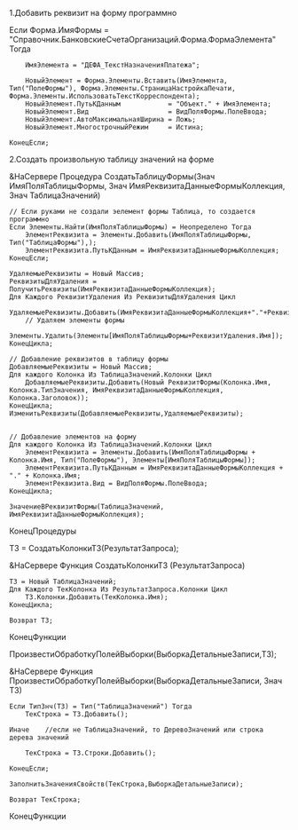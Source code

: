 1.Добавить реквизит на форму программно

Если Форма.ИмяФормы = "Справочник.БанковскиеСчетаОрганизаций.Форма.ФормаЭлемента" Тогда
		
		ИмяЭлемента = "ДЕФА_ТекстНазначенияПлатежа";
		
		НовыйЭлемент = Форма.Элементы.Вставить(ИмяЭлемента, Тип("ПолеФормы"), Форма.Элементы.СтраницаНастройкаПечати, Форма.Элементы.ИспользоватьТекстКорреспондента);
		НовыйЭлемент.ПутьКДанным			= "Объект." + ИмяЭлемента;
		НовыйЭлемент.Вид					= ВидПоляФормы.ПолеВвода;
		НовыйЭлемент.АвтоМаксимальнаяШирина = Ложь;
		НовыйЭлемент.МногострочныйРежим 	= Истина;
		
	КонецЕсли;

2.Создать произвольную таблицу значений на форме

&НаСервере
Процедура СоздатьТаблицуФормы(Знач ИмяПоляТаблицыФормы, Знач ИмяРеквизитаДанныеФормыКоллекция, Знач ТаблицаЗначений)
	
	// Если руками не создали эелемент формы Таблица, то создается программно
	Если Элементы.Найти(ИмяПоляТаблицыФормы) = Неопределено Тогда
		ЭлементРеквизита = Элементы.Добавить(ИмяПоляТаблицыФормы, Тип("ТаблицаФормы"),);
		ЭлементРеквизита.ПутьКДанным = ИмяРеквизитаДанныеФормыКоллекция;
	КонецЕсли;
	
	УдаляемыеРеквизиты = Новый Массив;
	РеквизитыДляУдаления = ПолучитьРеквизиты(ИмяРеквизитаДанныеФормыКоллекция);
	Для Каждого РеквизитУдаления Из РеквизитыДляУдаления Цикл
		УдаляемыеРеквизиты.Добавить(ИмяРеквизитаДанныеФормыКоллекция+"."+РеквизитУдаления.Имя);
		// Удаляем элементы формы
		Элементы.Удалить(Элементы[ИмяПоляТаблицыФормы+РеквизитУдаления.Имя]);
	КонецЦикла;
	
	// Добавление реквизитов в таблицу формы
	ДобавляемыеРеквизиты = Новый Массив;
	Для каждого Колонка Из ТаблицаЗначений.Колонки Цикл
		ДобавляемыеРеквизиты.Добавить(Новый РеквизитФормы(Колонка.Имя, Колонка.ТипЗначения, ИмяРеквизитаДанныеФормыКоллекция, Колонка.Заголовок));
	КонецЦикла;
	ИзменитьРеквизиты(ДобавляемыеРеквизиты,УдаляемыеРеквизиты);
	
	
	// Добавление элементов на форму
	Для каждого Колонка Из ТаблицаЗначений.Колонки Цикл
		ЭлементРеквизита = Элементы.Добавить(ИмяПоляТаблицыФормы + Колонка.Имя, Тип("ПолеФормы"), Элементы[ИмяПоляТаблицыФормы]);
		ЭлементРеквизита.ПутьКДанным = ИмяРеквизитаДанныеФормыКоллекция + "." + Колонка.Имя;
		ЭлементРеквизита.Вид = ВидПоляФормы.ПолеВвода;
	КонецЦикла;
	
	ЗначениеВРеквизитФормы(ТаблицаЗначений, ИмяРеквизитаДанныеФормыКоллекция);
	
КонецПроцедуры

ТЗ = СоздатьКолонкиТЗ(РезультатЗапроса);

&НаСервере
Функция СоздатьКолонкиТЗ (РезультатЗапроса)
	
	ТЗ = Новый ТаблицаЗначений;
	Для Каждого ТекКолонка Из РезультатЗапроса.Колонки Цикл
		ТЗ.Колонки.Добавить(ТекКолонка.Имя);	        
	КонецЦикла;
	
	Возврат ТЗ;	
	
КонецФункции

ПроизвестиОбработкуПолейВыборки(ВыборкаДетальныеЗаписи,ТЗ);

&НаСервере
Функция ПроизвестиОбработкуПолейВыборки(ВыборкаДетальныеЗаписи, Знач ТЗ)

	Если ТипЗнч(ТЗ) = Тип("ТаблицаЗначений") Тогда
		ТекСтрока = ТЗ.Добавить();
		
	Иначе    //если не ТаблицаЗначений, то ДеревоЗначений или строка дерева значений  
		
		ТекСтрока = ТЗ.Строки.Добавить();    
		
	КонецЕсли;
	
	ЗаполнитьЗначенияСвойств(ТекСтрока,ВыборкаДетальныеЗаписи); 
	
	Возврат ТекСтрока; 
	
КонецФункции 
